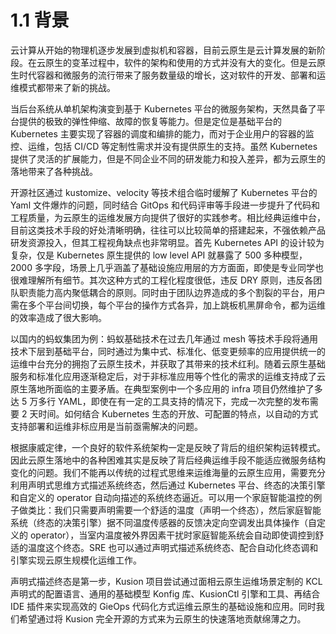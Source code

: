 # 1.1 背景

云计算从开始的物理机逐步发展到虚拟机和容器，目前云原生是云计算发展的新阶段。在云原生的变革过程中，软件的架构和使用的方式并没有大的变化。但是云原生时代容器和微服务的流行带来了服务数量级的增长，这对软件的开发、部署和运维模式都带来了新的挑战。

当后台系统从单机架构演变到基于 Kubernetes 平台的微服务架构，天然具备了平台提供的极致的弹性伸缩、故障的恢复等能力。但是定位是基础平台的 Kubernetes 主要实现了容器的调度和编排的能力，而对于企业用户的容器的监控、运维，包括 CI/CD 等定制性需求并没有提供原生的支持。虽然 Kubernetes 提供了灵活的扩展能力，但是不同企业不同的研发能力和投入差异，都为云原生的落地带来了各种挑战。

开源社区通过 kustomize、velocity 等技术组合临时缓解了 Kubernetes 平台的 Yaml 文件爆炸的问题，同时结合 GitOps 和代码评审等手段进一步提升了代码和工程质量，为云原生的运维发展方向提供了很好的实践参考。相比经典运维中台，目前这类技术手段的好处清晰明确，往往可以比较简单的搭建起来，不强依赖产品研发资源投入，但其工程视角缺点也非常明显。首先 Kubernetes API 的设计较为复杂，仅是 Kubernetes 原生提供的 low level API 就暴露了 500 多种模型，2000 多字段，场景上几乎涵盖了基础设施应用层的方方面面，即使是专业同学也很难理解所有细节。其次这种方式的工程化程度很低，违反 DRY 原则，违反各团队职责能力高内聚低耦合的原则。同时由于团队边界造成的多个割裂的平台，用户需在多个平台间切换，每个平台的操作方式各异，加上跳板机黑屏命令，都为运维的效率造成了很大影响。

以国内的蚂蚁集团为例：蚂蚁基础技术在过去几年通过 mesh 等技术手段将通用技术下层到基础平台，同时通过为集中式、标准化、低变更频率的应用提供统一的运维中台充分的拥抱了云原生技术，并获取了其带来的技术红利。随着云原生基础服务和标准化应用逐渐稳定后，对于非标准应用等个性化的需求的运维支持成了云原生落地所面临的主要矛盾。在典型案例中一个多应用的 infra 项目仍然维护了多达 5 万多行 YAML，即使在有一定的工具支持的情况下，完成一次完整的发布需要 2 天时间。如何结合 Kubernetes 生态的开放、可配置的特点，以自动的方式支持部署和运维非标应用是当前亟需解决的问题。

根据康威定律，一个良好的软件系统架构一定是反映了背后的组织架构运转模式。因此云原生落地中的各种困难其实是反映了背后经典运维手段不能适应微服务结构变化的问题。我们不能再以传统的过程式思维来运维海量的云原生应用，需要充分利用声明式思维方式描述系统终态，然后通过 Kubernetes 平台、终态的决策引擎和自定义的 operator 自动向描述的系统终态逼近。可以用一个家庭智能温控的例子做类比：我们只需要声明需要一个舒适的温度（声明一个终态），然后家庭智能系统（终态的决策引擎）据不同温度传感器的反馈决定向空调发出具体操作（自定义的 operator），当室内温度被外界因素干扰时家庭智能系统会自动即使调控到舒适的温度这个终态。SRE 也可以通过声明式描述系统终态、配合自动化终态调和引擎实现云原生规模化运维工作。

声明式描述终态是第一步，Kusion 项目尝试通过面相云原生运维场景定制的 KCL 声明式的配置语言、通用的基础模型 Konfig 库、KusionCtl 引擎和工具、再结合 IDE 插件来实现高效的 GieOps 代码化方式运维云原生的基础设施和应用。同时我们希望通过将 Kusion 完全开源的方式来为云原生的快速落地贡献绵薄之力。
